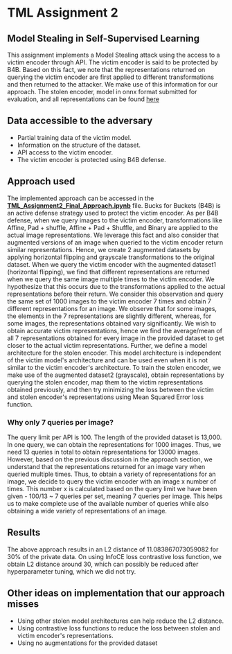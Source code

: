 # TML Assignment 2 
## Model Stealing in Self-Supervised Learning

This assignment implements a Model Stealing attack using the access to a victim encoder through API. The victim encoder is said to be protected by B4B. Based on this fact, we note that the representations returned  on querying the victim encoder are first applied to different transformations and then returned to the attacker. We make use of this information for our approach. The stolen encoder, model in onnx format submitted for evaluation, and all representations can be found [here](https://bit.ly/tml_assignment2_team3)

## Data accessible to the adversary
- Partial training data of the victim model.
- Information on the structure of the dataset.
- API access to the victim encoder.
- The victim encoder is protected using B4B defense.

## Approach used
The implemented approach can be accessed in the [**TML_Assignment2_Final_Approach.ipynb**](https://github.com/nupur412/TML_Assignment2_Model_Stealing/blob/main/TML_Assignment2_Final_Approach.ipynb) file. Bucks for Buckets (B4B) is an active defense strategy used to protect the victim encoder. As per B4B defense, when we query images to the victim encoder, transformations like Affine, Pad + shuffle, Affine + Pad + Shuffle, and Binary are applied to the actual image representations. We leverage this fact and also consider that augmented versions of an image when queried to the victim encoder return similar representations. 
Hence, we create 2 augmented datasets by applying horizontal flipping and grayscale transformations to the original dataset. When we query the victim encoder with the augmented dataset1 (horizontal flipping), we find that different representations are returned when we query the same image multiple times to the victim encoder. We hypothesize that this occurs due to the transformations applied to the actual representations before their return. We consider this observation and query the same set of 1000 images to the victim encoder 7 times and obtain 7 different representations for an image. We observe that for some images, the elements in the 7 representations are slightly different, whereas, for some images, the representations obtained vary significantly. We wish to obtain accurate victim representations, hence we find the average/mean of all 7 representations obtained for every image in the provided dataset to get closer to the actual victim representations. Further, we define a model architecture for the stolen encoder. This model architecture is independent of the victim model's architecture and can be used even when it is not similar to the victim encoder's architecture. To train the stolen encoder, we make use of the augmented dataset2 (grayscale), obtain representations by querying the stolen encoder, map them to the victim representations obtained previously, and then try minimizing the loss between the victim and stolen encoder's representations using Mean Squared Error loss function. 

### Why only 7 queries per image?
The query limit per API is 100. The length of the provided dataset is 13,000. In one query, we can obtain the representations for 1000 images. Thus, we need 13 queries in total to obtain representations for 13000 images. However, based on the previous discussion in the approach section, we understand that the representations returned for an image vary when queried multiple times. Thus, to obtain a variety of representations for an image, we decide to query the victim encoder with an image x number of times. This number x is calculated based on the query limit we have been given - 100/13 ~ 7 queries per set, meaning 7 queries per image. This helps us to make complete use of the available number of queries while also obtaining a wide variety of representations of an image.

## Results
The above approach results in an L2 distance of 11.083867073059082 for 30% of the private data.
On using InfoCE loss contrastive loss function, we obtain L2 distance around 30, which can possibly be reduced after hyperparameter tuning, which we did not try.

## Other ideas on implementation that our approach misses
- Using other stolen model architectures can help reduce the L2 distance.
- Using contrastive loss functions to reduce the loss between stolen and victim encoder's representations.
- Using no augmentations for the provided dataset
